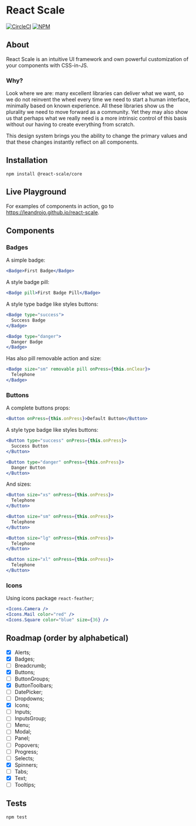 # React Scale

[![CircleCI](https://circleci.com/gh/leandrojo/react-scale/tree/master.svg?style=shield)](https://circleci.com/gh/leandrojo/react-scale/tree/master)
[![NPM](https://img.shields.io/npm/v/@react-scale/core.svg)](https://www.npmjs.com/package/@react-scale/core)

## About

React Scale is an intuitive UI framework and own powerful customization of your components with CSS-in-JS.

### Why?

Look where we are: many excellent libraries can deliver what we want, so we do not reinvent the wheel every time we need to start a human interface, minimally based on known experience. All these libraries show us the plurality we need to move forward as a community. Yet they may also show us that perhaps what we really need is a more intrinsic control of this basis without our having to create everything from scratch.

This design system brings you the ability to change the primary values and that these changes instantly reflect on all components.

## Installation

`npm install @react-scale/core`

## Live Playground

For examples of components in action, go to https://leandrojo.github.io/react-scale.

## Components

### Badges

A simple badge:

```jsx
<Badge>First Badge</Badge>
```

A style badge pill:

```jsx
<Badge pill>First Badge Pill</Badge>
```

A style type badge like styles buttons:

```jsx
<Badge type="success">
  Success Badge
</Badge>

<Badge type="danger">
  Danger Badge
</Badge>
```

Has also pill removable action and size:

```jsx
<Badge size="sm" removable pill onPress={this.onClear}>
  Telephone
</Badge>
```

### Buttons

A complete buttons props:

```jsx
<Button onPress={this.onPress}>Default Button</Button>
```

A style type badge like styles buttons:

```jsx
<Button type="success" onPress={this.onPress}>
  Success Button
</Button>

<Button type="danger" onPress={this.onPress}>
  Danger Button
</Button>
```

And sizes:

```jsx
<Button size="xs" onPress={this.onPress}>
  Telephone
</Button>

<Button size="sm" onPress={this.onPress}>
  Telephone
</Button>

<Button size="lg" onPress={this.onPress}>
  Telephone
</Button>

<Button size="xl" onPress={this.onPress}>
  Telephone
</Button>
```

### Icons

Using icons package `react-feather`;

```jsx
<Icons.Camera />
<Icons.Mail color="red" />
<Icons.Square color="blue" size={36} />
```

## Roadmap (order by alphabetical)

- [x] Alerts;
- [x] Badges;
- [ ] Breadcrumb;
- [x] Buttons;
- [ ] ButtonGroups;
- [x] ButtonToolbars;
- [ ] DatePicker;
- [ ] Dropdowns;
- [x] Icons;
- [ ] Inputs;
- [ ] InputsGroup;
- [ ] Menu;
- [ ] Modal;
- [ ] Panel;
- [ ] Popovers;
- [ ] Progress;
- [ ] Selects;
- [x] Spinners;
- [ ] Tabs;
- [x] Text;
- [ ] Tooltips;

## Tests

`npm test`
